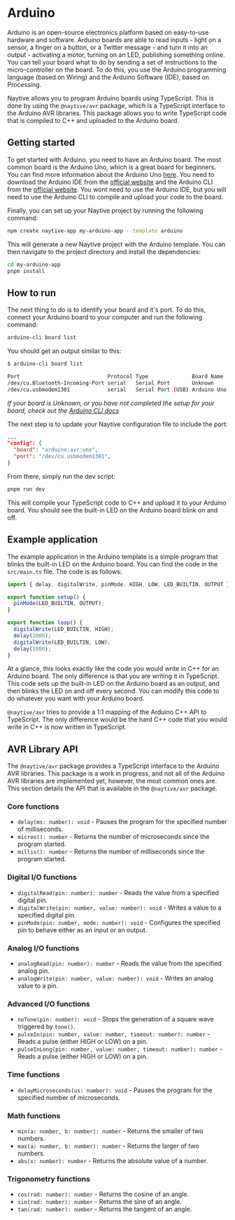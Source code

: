# Arduino

Arduino is an open-source electronics platform based on easy-to-use hardware and software. Arduino boards are able to read inputs - light on a sensor, a finger on a button, or a Twitter message - and turn it into an output - activating a motor, turning on an LED, publishing something online. You can tell your board what to do by sending a set of instructions to the micro-controller on the board. To do this, you use the Arduino programming language (based on Wiring) and the Arduino Software (IDE), based on Processing.

Naytive allows you to program Arduino boards using TypeScript. This is done by using the `@naytive/avr` package, which is a TypeScript interface to the Arduino AVR libraries. This package allows you to write TypeScript code that is compiled to C++ and uploaded to the Arduino board.

## Getting started

To get started with Arduino, you need to have an Arduino board. The most common board is the Arduino Uno, which is a great board for beginners. You can find more information about the Arduino Uno [here](https://store.arduino.cc/arduino-uno-rev3). You need to download the Arduino IDE from the [official website](https://www.arduino.cc/en/software) and the Arduino CLI from the [official website](https://arduino.github.io/arduino-cli/installation/). You wont need to use the Arduino IDE, but you will need to use the Arduino CLI to compile and upload your code to the board.

Finally, you can set up your Naytive project by running the following command:

```bash
npm create naytive-app my-arduino-app --template arduino
```

This will generate a new Naytive project with the Arduino template. You can then navigate to the project directory and install the dependencies:

```bash
cd my-arduino-app
pnpm install
```

## How to run

The next thing to do is to identify your board and it's port. To do this, connect your Arduino board to your computer and run the following command:

```bash
arduino-cli board list
```

You should get an output similar to this:

```bash
$ arduino-cli board list

Port                            Protocol Type              Board Name  FQBN            Core
/dev/cu.Bluetooth-Incoming-Port serial   Serial Port       Unknown
/dev/cu.usbmodem1301            serial   Serial Port (USB) Arduino Uno arduino:avr:uno arduino:avr
```

*If your board is Unknown, or you have not completed the setup for your board, check out the [Arduino CLI docs](https://arduino.github.io/arduino-cli/1.0/getting-started/)*

The next step is to update your Naytive configuration file to include the port:

```json
...
"config": {
  "board": "arduino:avr:uno",
  "port": "/dev/cu.usbmodem1301",
}
```

From there, simply run the dev script:

```bash
pnpm run dev
```

This will compile your TypeScript code to C++ and upload it to your Arduino board. You should see the built-in LED on the Arduino board blink on and off.

## Example application

The example application in the Arduino template is a simple program that blinks the built-in LED on the Arduino board. You can find the code in the `src/main.ts` file. The code is as follows:

```typescript
import { delay, digitalWrite, pinMode, HIGH, LOW, LED_BUILTIN, OUTPUT } from '@naytive/avr';

export function setup() {
  pinMode(LED_BUILTIN, OUTPUT);
}

export function loop() {
  digitalWrite(LED_BUILTIN, HIGH);
  delay(1000);
  digitalWrite(LED_BUILTIN, LOW);
  delay(1000);
}
```

At a glance, this looks exactly like the code you would write in C++ for an Arduino board. The only difference is that you are writing it in TypeScript. This code sets up the built-in LED on the Arduino board as an output, and then blinks the LED on and off every second. You can modify this code to do whatever you want with your Arduino board.

`@naytive/avr` tries to provide a 1:1 mapping of the Arduino C++ API to TypeScript. The only difference would be the hard C++ code that you would write in C++ is now written in TypeScript.

## AVR Library API

The `@naytive/avr` package provides a TypeScript interface to the Arduino AVR libraries. This package is a work in progress, and not all of the Arduino AVR libraries are implemented yet, however, the most common ones are. This section details the API that is available in the `@naytive/avr` package.

### Core functions

- `delay(ms: number): void` - Pauses the program for the specified number of milliseconds.
- `micros(): number` - Returns the number of microseconds since the program started.
- `millis(): number` - Returns the number of milliseconds since the program started.

### Digital I/O functions

- `digitalRead(pin: number): number` - Reads the value from a specified digital pin.
- `digitalWrite(pin: number, value: number): void` - Writes a value to a specified digital pin.
- `pinMode(pin: number, mode: number): void` - Configures the specified pin to behave either as an input or an output.

### Analog I/O functions

- `analogRead(pin: number): number` - Reads the value from the specified analog pin.
- `analogWrite(pin: number, value: number): void` - Writes an analog value to a pin.

### Advanced I/O functions

- `noTone(pin: number): void` - Stops the generation of a square wave triggered by `tone()`.
- `pulseIn(pin: number, value: number, timeout: number): number` - Reads a pulse (either HIGH or LOW) on a pin.
- `pulseInLong(pin: number, value: number, timeout: number): number` - Reads a pulse (either HIGH or LOW) on a pin.

### Time functions

- `delayMicroseconds(us: number): void` - Pauses the program for the specified number of microseconds.

### Math functions

- `min(a: number, b: number): number` - Returns the smaller of two numbers.
- `max(a: number, b: number): number` - Returns the larger of two numbers.
- `abs(x: number): number` - Returns the absolute value of a number.

### Trigonometry functions

- `cos(rad: number): number` - Returns the cosine of an angle.
- `sin(rad: number): number` - Returns the sine of an angle.
- `tan(rad: number): number` - Returns the tangent of an angle.

